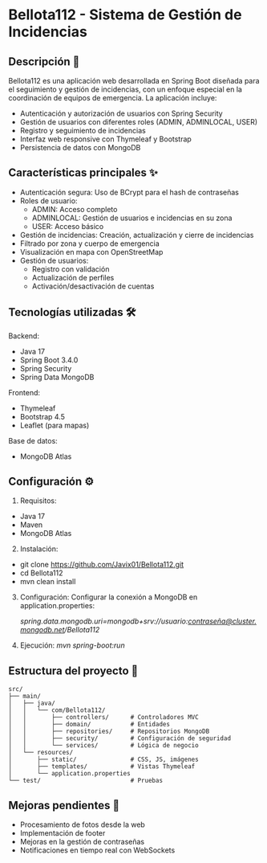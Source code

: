 # Bellota112 - Sistema de Gestión de Incidencias
## Descripción 📝
Bellota112 es una aplicación web desarrollada en Spring Boot diseñada para el seguimiento y gestión de incidencias, con un enfoque especial en la coordinación de equipos de emergencia. La aplicación incluye:
- Autenticación y autorización de usuarios con Spring Security
- Gestión de usuarios con diferentes roles (ADMIN, ADMINLOCAL, USER)
- Registro y seguimiento de incidencias
- Interfaz web responsive con Thymeleaf y Bootstrap
- Persistencia de datos con MongoDB

## Características principales ✨
- Autenticación segura: Uso de BCrypt para el hash de contraseñas
- Roles de usuario:
  - ADMIN: Acceso completo
  - ADMINLOCAL: Gestión de usuarios e incidencias en su zona
  - USER: Acceso básico
- Gestión de incidencias: Creación, actualización y cierre de incidencias
- Filtrado por zona y cuerpo de emergencia
- Visualización en mapa con OpenStreetMap
- Gestión de usuarios:
  - Registro con validación
  - Actualización de perfiles
  - Activación/desactivación de cuentas

## Tecnologías utilizadas 🛠️
Backend:
- Java 17
- Spring Boot 3.4.0
- Spring Security
- Spring Data MongoDB

Frontend:
- Thymeleaf
- Bootstrap 4.5
- Leaflet (para mapas)

Base de datos:
- MongoDB Atlas

## Configuración ⚙️
1. Requisitos:
  - Java 17
  - Maven
  - MongoDB Atlas

2. Instalación:
  - git clone https://github.com/Javix01/Bellota112.git
  - cd Bellota112
  - mvn clean install

3. Configuración:
Configurar la conexión a MongoDB en application.properties:

   *spring.data.mongodb.uri=mongodb+srv://usuario:contraseña@cluster.mongodb.net/Bellota112*

4. Ejecución:
   *mvn spring-boot:run*

## Estructura del proyecto 📂
```text
src/
├── main/
│   ├── java/
│   │   └── com/Bellota112/
│   │       ├── controllers/      # Controladores MVC
│   │       ├── domain/           # Entidades
│   │       ├── repositories/     # Repositorios MongoDB
│   │       ├── security/         # Configuración de seguridad
│   │       └── services/         # Lógica de negocio
│   └── resources/
│       ├── static/               # CSS, JS, imágenes
│       ├── templates/            # Vistas Thymeleaf
│       └── application.properties
└── test/                         # Pruebas
```

## Mejoras pendientes 📌
- Procesamiento de fotos desde la web
- Implementación de footer
- Mejoras en la gestión de contraseñas
- Notificaciones en tiempo real con WebSockets
